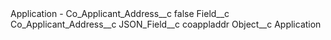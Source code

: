 <?xml version="1.0" encoding="UTF-8"?>
<CustomMetadata xmlns="http://soap.sforce.com/2006/04/metadata" xmlns:xsi="http://www.w3.org/2001/XMLSchema-instance" xmlns:xsd="http://www.w3.org/2001/XMLSchema">
    <label>Application - Co_Applicant_Address__c</label>
    <protected>false</protected>
    <values>
        <field>Field__c</field>
        <value xsi:type="xsd:string">Co_Applicant_Address__c</value>
    </values>
    <values>
        <field>JSON_Field__c</field>
        <value xsi:type="xsd:string">coappladdr</value>
    </values>
    <values>
        <field>Object__c</field>
        <value xsi:type="xsd:string">Application</value>
    </values>
</CustomMetadata>
